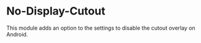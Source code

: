 # No-Display-Cutout
This module adds an option to the settings to disable the cutout overlay on Android.
